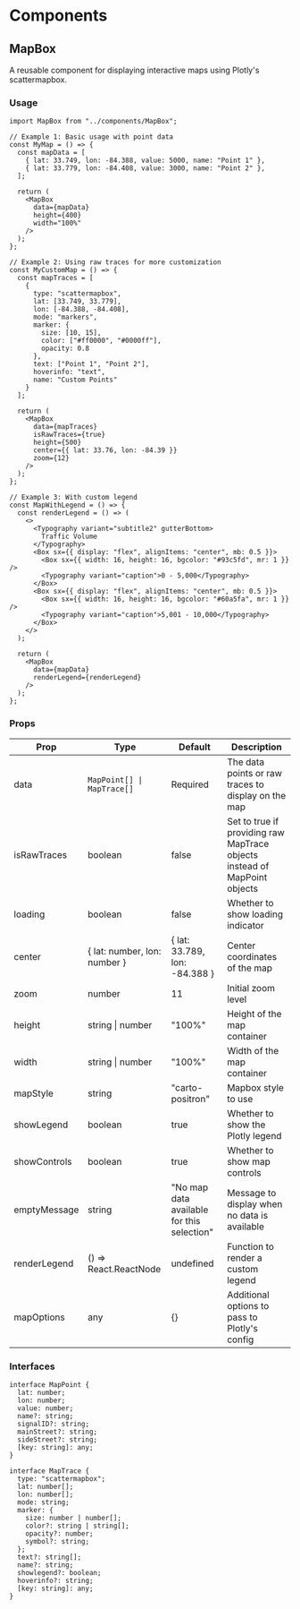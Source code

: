 # Components

## MapBox

A reusable component for displaying interactive maps using Plotly's scattermapbox.

### Usage

```tsx
import MapBox from "../components/MapBox";

// Example 1: Basic usage with point data
const MyMap = () => {
  const mapData = [
    { lat: 33.749, lon: -84.388, value: 5000, name: "Point 1" },
    { lat: 33.779, lon: -84.408, value: 3000, name: "Point 2" },
  ];

  return (
    <MapBox 
      data={mapData}
      height={400}
      width="100%"
    />
  );
};

// Example 2: Using raw traces for more customization
const MyCustomMap = () => {
  const mapTraces = [
    {
      type: "scattermapbox",
      lat: [33.749, 33.779],
      lon: [-84.388, -84.408],
      mode: "markers",
      marker: {
        size: [10, 15],
        color: ["#ff0000", "#0000ff"],
        opacity: 0.8
      },
      text: ["Point 1", "Point 2"],
      hoverinfo: "text",
      name: "Custom Points"
    }
  ];

  return (
    <MapBox 
      data={mapTraces}
      isRawTraces={true}
      height={500}
      center={{ lat: 33.76, lon: -84.39 }}
      zoom={12}
    />
  );
};

// Example 3: With custom legend
const MapWithLegend = () => {
  const renderLegend = () => (
    <>
      <Typography variant="subtitle2" gutterBottom>
        Traffic Volume
      </Typography>
      <Box sx={{ display: "flex", alignItems: "center", mb: 0.5 }}>
        <Box sx={{ width: 16, height: 16, bgcolor: "#93c5fd", mr: 1 }} />
        <Typography variant="caption">0 - 5,000</Typography>
      </Box>
      <Box sx={{ display: "flex", alignItems: "center", mb: 0.5 }}>
        <Box sx={{ width: 16, height: 16, bgcolor: "#60a5fa", mr: 1 }} />
        <Typography variant="caption">5,001 - 10,000</Typography>
      </Box>
    </>
  );

  return (
    <MapBox 
      data={mapData}
      renderLegend={renderLegend}
    />
  );
};
```

### Props

| Prop | Type | Default | Description |
|------|------|---------|-------------|
| data | `MapPoint[] \| MapTrace[]` | Required | The data points or raw traces to display on the map |
| isRawTraces | boolean | false | Set to true if providing raw MapTrace objects instead of MapPoint objects |
| loading | boolean | false | Whether to show loading indicator |
| center | { lat: number, lon: number } | { lat: 33.789, lon: -84.388 } | Center coordinates of the map |
| zoom | number | 11 | Initial zoom level |
| height | string \| number | "100%" | Height of the map container |
| width | string \| number | "100%" | Width of the map container |
| mapStyle | string | "carto-positron" | Mapbox style to use |
| showLegend | boolean | true | Whether to show the Plotly legend |
| showControls | boolean | true | Whether to show map controls |
| emptyMessage | string | "No map data available for this selection" | Message to display when no data is available |
| renderLegend | () => React.ReactNode | undefined | Function to render a custom legend |
| mapOptions | any | {} | Additional options to pass to Plotly's config |

### Interfaces

```tsx
interface MapPoint {
  lat: number;
  lon: number;
  value: number;
  name?: string;
  signalID?: string;
  mainStreet?: string;
  sideStreet?: string;
  [key: string]: any;
}

interface MapTrace {
  type: "scattermapbox";
  lat: number[];
  lon: number[];
  mode: string;
  marker: {
    size: number | number[];
    color?: string | string[];
    opacity?: number;
    symbol?: string;
  };
  text?: string[];
  name?: string;
  showlegend?: boolean;
  hoverinfo?: string;
  [key: string]: any;
}
``` 
